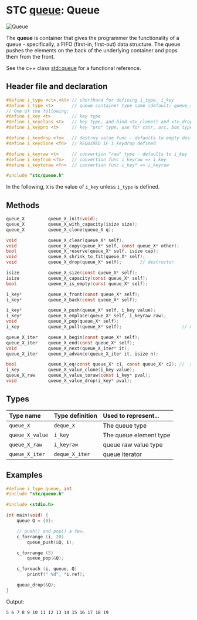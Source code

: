 # STC [queue](../include/stc/queue.h): Queue
![Queue](pics/queue.jpg)

The **queue** is container that gives the programmer the functionality of a queue - specifically, a FIFO (first-in, first-out) data structure. The queue pushes the elements on the back of the underlying container and pops them from the front.

See the c++ class [std::queue](https://en.cppreference.com/w/cpp/container/queue) for a functional reference.

## Header file and declaration
```c
#define i_type <ct>,<kt> // shorthand for defining i_type, i_key
#define i_type <t>       // queue container type name (default: queue_{i_key})
// One of the following:
#define i_key <t>        // key type
#define i_keyclass <t>   // key type, and bind <t>_clone() and <t>_drop() function names
#define i_keypro <t>     // key "pro" type, use for cstr, arc, box types

#define i_keydrop <fn>   // destroy value func - defaults to empty destruct
#define i_keyclone <fn>  // REQUIRED IF i_keydrop defined

#define i_keyraw <t>     // convertion "raw" type - defaults to i_key
#define i_keyfrom <fn>   // convertion func i_keyraw => i_key
#define i_keytoraw <fn>  // convertion func i_key* => i_keyraw

#include "stc/queue.h"
```
In the following, `X` is the value of `i_key` unless `i_type` is defined.


## Methods

```c
queue_X         queue_X_init(void);
queue_X         queue_X_with_capacity(isize size);
queue_X         queue_X_clone(queue_X q);

void            queue_X_clear(queue_X* self);
void            queue_X_copy(queue_X* self, const queue_X* other);
bool            queue_X_reserve(queue_X* self, isize cap);
void            queue_X_shrink_to_fit(queue_X* self);
void            queue_X_drop(queue_X* self);       // destructor

isize           queue_X_size(const queue_X* self);
isize           queue_X_capacity(const queue_X* self);
bool            queue_X_is_empty(const queue_X* self);

i_key*          queue_X_front(const queue_X* self);
i_key*          queue_X_back(const queue_X* self);

i_key*          queue_X_push(queue_X* self, i_key value);
i_key*          queue_X_emplace(queue_X* self, i_keyraw raw);
void            queue_X_pop(queue_X* self);
i_key           queue_X_pull(queue_X* self);                       // move out last element

queue_X_iter    queue_X_begin(const queue_X* self);
queue_X_iter    queue_X_end(const queue_X* self);
void            queue_X_next(queue_X_iter* it);
queue_X_iter    queue_X_advance(queue_X_iter it, isize n);

bool            queue_X_eq(const queue_X* c1, const queue_X* c2); //  require i_eq/i_cmp/i_less.
i_key           queue_X_value_clone(i_key value);
queue_X_raw     queue_X_value_toraw(const i_key* pval);
void            queue_X_value_drop(i_key* pval);
```

## Types

| Type name          | Type definition     | Used to represent...    |
|:-------------------|:--------------------|:------------------------|
| `queue_X`          | `deque_X`           | The queue type          |
| `queue_X_value`    | `i_key`             | The queue element type  |
| `queue_X_raw`      | `i_keyraw`          | queue raw value type    |
| `queue_X_iter`     | `deque_X_iter`      | queue iterator          |

## Examples
```c
#define i_type queue, int
#include "stc/queue.h"

#include <stdio.h>

int main(void) {
    queue Q = {0};

    // push() and pop() a few.
    c_forrange (i, 20)
        queue_push(&Q, i);

    c_forrange (5)
        queue_pop(&Q);

    c_foreach (i, queue, Q)
        printf(" %d", *i.ref);

    queue_drop(&Q);
}

```
Output:
```
5 6 7 8 9 10 11 12 13 14 15 16 17 18 19
```
